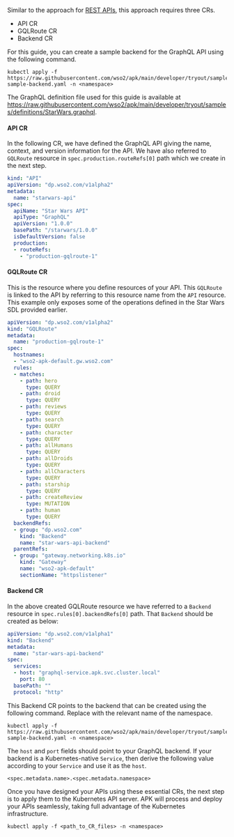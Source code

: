 Similar to the approach for [REST APIs](../rest/create-rest-api-using-crs.md), this approach requires three CRs.

- API CR
- GQLRoute CR
- Backend CR

For this guide, you can create a sample backend for the GraphQL API using the following command.
```
kubectl apply -f https://raw.githubusercontent.com/wso2/apk/main/developer/tryout/samples/gql-sample-backend.yaml -n <namespace>
```

The GraphQL definition file used for this guide is available at https://raw.githubusercontent.com/wso2/apk/main/developer/tryout/samples/definitions/StarWars.graphql.

#### API CR 

In the following CR, we have defined the GraphQL API giving the name, context, and version information for the API. We have also referred to `GQLRoute` resource in `spec.production.routeRefs[0]` path which we create in the next step.

```yaml
kind: "API"
apiVersion: "dp.wso2.com/v1alpha2"
metadata:
  name: "starwars-api"
spec:
  apiName: "Star Wars API"
  apiType: "GraphQL"
  apiVersion: "1.0.0"
  basePath: "/starwars/1.0.0"
  isDefaultVersion: false
  production:
  - routeRefs:
    - "production-gqlroute-1"
```

#### GQLRoute CR 

This is the resource where you define resources of your API. This `GQLRoute` is linked to the API by referring to this resource name from the `API` resource. This example only exposes some of the operations defined in the Star Wars SDL provided earlier.

```yaml
apiVersion: "dp.wso2.com/v1alpha2"
kind: "GQLRoute"
metadata:
  name: "production-gqlroute-1"
spec:
  hostnames:
  - "wso2-apk-default.gw.wso2.com"
  rules:
  - matches:
    - path: hero
      type: QUERY
    - path: droid
      type: QUERY
    - path: reviews
      type: QUERY
    - path: search
      type: QUERY
    - path: character
      type: QUERY
    - path: allHumans
      type: QUERY
    - path: allDroids
      type: QUERY
    - path: allCharacters
      type: QUERY
    - path: starship
      type: QUERY
    - path: createReview
      type: MUTATION
    - path: human
      type: QUERY
  backendRefs:
  - group: "dp.wso2.com"
    kind: "Backend"
    name: "star-wars-api-backend"
  parentRefs:
  - group: "gateway.networking.k8s.io"
    kind: "Gateway"
    name: "wso2-apk-default"
    sectionName: "httpslistener"
```

#### Backend CR 

In the above created GQLRoute resource we have referred to a `Backend` resource in `spec.rules[0].backendRefs[0]` path. That `Backend` should be created as below:

```yaml
apiVersion: "dp.wso2.com/v1alpha1"
kind: "Backend"
metadata:
  name: "star-wars-api-backend"
spec:
  services:
  - host: "graphql-service.apk.svc.cluster.local"
    port: 80
  basePath: ""
  protocol: "http"
```

This Backend CR points to the backend that can be created using the following command. Replace <namespace> with the relevant name of the namespace.

```
kubectl apply -f https://raw.githubusercontent.com/wso2/apk/main/developer/tryout/samples/gql-sample-backend.yaml -n <namespace>
```

The `host` and `port` fields should point to your GraphQL backend.
If your backend is a Kubernetes-native `Service`, then derive the following value according to your `Service` and use it as the `host`. 

```
<spec.metadata.name>.<spec.metadata.namespace>
```

Once you have designed your APIs using these essential CRs, the next step is to apply them to the Kubernetes API server. APK will process and deploy your APIs seamlessly, taking full advantage of the Kubernetes infrastructure.

```
kubectl apply -f <path_to_CR_files> -n <namespace>
```